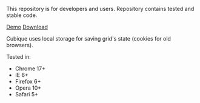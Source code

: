 This repository is for developers and users. Repository contains tested and stable code.

[Demo](http://plutov.by/demo/cubique) [Download](https://github.com/plutov/cubique/zipball/master)

Cubique uses local storage for saving grid's state (cookies for old browsers).

Tested in:

   * Chrome 17+
   * IE 6+
   * Firefox 6+
   * Opera 10+
   * Safari 5+